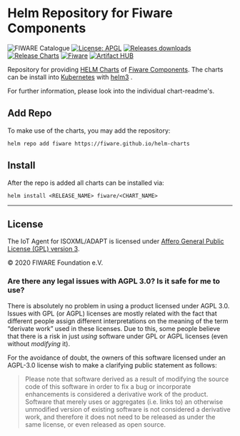 # Helm Repository for Fiware Components

![FIWARE Catalogue](https://nexus.lab.fiware.org/repository/raw/public/badges/chapters/cross-chapter.svg)
[![License: APGL](https://img.shields.io/github/license/FIWARE/iotagent-isoxml.svg)](https://opensource.org/licenses/AGPL-3.0)
[![Releases downloads](https://img.shields.io/github/downloads/fiware/helm-charts/total.svg)](https://github.com/fiware/helm-charts/releases)
[![Release Charts](https://github.com/fiware/helm-charts/workflows/Build/badge.svg)](https://github.com/fiware/helm-charts/commits/main)
[![Fiware](https://nexus.lab.fiware.org/repository/raw/public/badges/stackoverflow/fiware.svg)](https://stackoverflow.com/questions/tagged/fiware)
[![Artifact HUB](https://img.shields.io/endpoint?url=https://artifacthub.io/badge/repository/fiware)](https://artifacthub.io/packages/search?repo=fiware)
<br/>

Repository for providing [HELM Charts](https://helm.sh/) of [Fiware Components](https://github.com/FIWARE/catalogue). The charts can be install into
 [Kubernetes](https://kubernetes.io/) with [helm3](https://helm.sh/docs/) .

For further information, please look into the individual chart-readme's.

## Add Repo

To make use of the charts, you may add the repository: 

```helm repo add fiware https://fiware.github.io/helm-charts```

## Install

After the repo is added all charts can be installed via:

```helm install <RELEASE_NAME> fiware/<CHART_NAME>```

---

## License

The IoT Agent for ISOXML/ADAPT is licensed under [Affero General Public License (GPL) version 3](./LICENSE).

© 2020 FIWARE Foundation e.V.

### Are there any legal issues with AGPL 3.0? Is it safe for me to use?

There is absolutely no problem in using a product licensed under AGPL 3.0. Issues with GPL (or AGPL) licenses are mostly
related with the fact that different people assign different interpretations on the meaning of the term “derivate work”
used in these licenses. Due to this, some people believe that there is a risk in just _using_ software under GPL or AGPL
licenses (even without _modifying_ it).

For the avoidance of doubt, the owners of this software licensed under an AGPL-3.0 license wish to make a clarifying
public statement as follows:

> Please note that software derived as a result of modifying the source code of this software in order to fix a bug or
> incorporate enhancements is considered a derivative work of the product. Software that merely uses or aggregates (i.e.
> links to) an otherwise unmodified version of existing software is not considered a derivative work, and therefore it
> does not need to be released as under the same license, or even released as open source.
